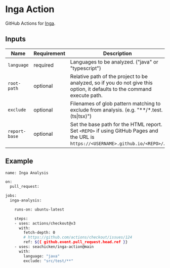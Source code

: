 # Inga Action

GitHub Actions for [Inga](https://github.com/seachicken/inga).

## Inputs

| Name | Requirement | Description |
| ---- | ----------- | ----------- |
| `language` | required | Languages to be analyzed. ("java" or "typescript") |
| `root-path` | optional | Relative path of the project to be analyzed, so if you do not give this option, it defaults to the command execute path. |
| `exclude` | optional | Filenames of glob pattern matching to exclude from analysis. (e.g. "**/*.test.(ts\|tsx)") |
| `report-base` | optional | Set the base path for the HTML report. Set `<REPO>` if using GitHub Pages and the URL is `https://<USERNAME>.github.io/<REPO>/`. |

## Example

```sh
name: Inga Analysis

on:
  pull_request:

jobs:
  inga-analysis:

    runs-on: ubuntu-latest

    steps:
    - uses: actions/checkout@v3
      with:
        fetch-depth: 0
        # https://github.com/actions/checkout/issues/124
        ref: ${{ github.event.pull_request.head.ref }}
    - uses: seachicken/inga-action@main
      with:
        language: "java"
        exclude: "src/test/**"
```
